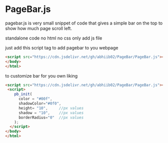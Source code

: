# PageBar.js
pagebar.js is very small snippet of code that gives a simple bar on the top to show how much page scroll left.

standalone code 
no html
no css
only add js file

just add this script tag to add pagebar to you webpage
```html
<script src="https://cdn.jsdelivr.net/gh/abhiib02/PageBar/PageBar.js"></script>
</body>
</html>
```
to customize bar for you own liking 
```html
<script src="https://cdn.jsdelivr.net/gh/abhiib02/PageBar/PageBar.js"></script>
 <script>
    pb_init(
      color = "#00f", 
      shadowColor="#0f0",
      height= "10",     //px values
      shadow = "10",    //px values
      borderRadius="0"  //px values
    );
  </script>
</body>
</html>
```
